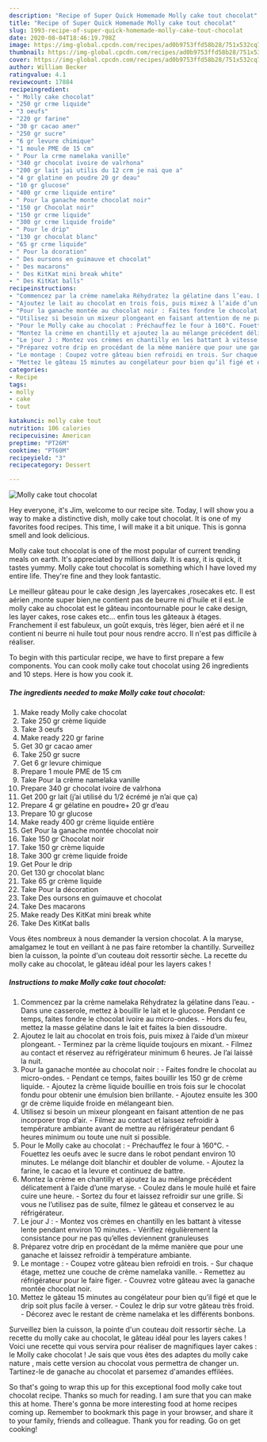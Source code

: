 ```yaml
---
description: "Recipe of Super Quick Homemade Molly cake tout chocolat"
title: "Recipe of Super Quick Homemade Molly cake tout chocolat"
slug: 1993-recipe-of-super-quick-homemade-molly-cake-tout-chocolat
date: 2020-08-04T18:46:19.798Z
image: https://img-global.cpcdn.com/recipes/ad0b9753ffd58b28/751x532cq70/molly-cake-tout-chocolat-photo-principale-de-la-recette.jpg
thumbnail: https://img-global.cpcdn.com/recipes/ad0b9753ffd58b28/751x532cq70/molly-cake-tout-chocolat-photo-principale-de-la-recette.jpg
cover: https://img-global.cpcdn.com/recipes/ad0b9753ffd58b28/751x532cq70/molly-cake-tout-chocolat-photo-principale-de-la-recette.jpg
author: William Becker
ratingvalue: 4.1
reviewcount: 17884
recipeingredient:
- " Molly cake chocolat"
- "250 gr crme liquide"
- "3 oeufs"
- "220 gr farine"
- "30 gr cacao amer"
- "250 gr sucre"
- "6 gr levure chimique"
- "1 moule PME de 15 cm"
- " Pour la crme namelaka vanille"
- "340 gr chocolat ivoire de valrhona"
- "200 gr lait jai utilis du 12 crm je nai que a"
- "4 gr glatine en poudre 20 gr deau"
- "10 gr glucose"
- "400 gr crme liquide entire"
- " Pour la ganache monte chocolat noir"
- "150 gr Chocolat noir"
- "150 gr crme liquide"
- "300 gr crme liquide froide"
- " Pour le drip"
- "130 gr chocolat blanc"
- "65 gr crme liquide"
- " Pour la dcoration"
- " Des oursons en guimauve et chocolat"
- " Des macarons"
- " Des KitKat mini break white"
- " Des KitKat balls"
recipeinstructions:
- "Commencez par la crème namelaka Réhydratez la gélatine dans l’eau. Dans une casserole, mettez à bouillir le lait et le glucose. Pendant ce temps, faites fondre le chocolat ivoire au micro-ondes. Hors du feu, mettez la masse gélatine dans le lait et faites la bien dissoudre."
- "Ajoutez le lait au chocolat en trois fois, puis mixez à l’aide d’un mixeur plongeant. Terminez par la crème liquide toujours en mixant. Filmez au contact et réservez au réfrigérateur minimum 6 heures. Je l’ai laissé la nuit."
- "Pour la ganache montée au chocolat noir : Faites fondre le chocolat au micro-ondes. Pendant ce temps, faites bouillir les 150 gr de crème liquide. Ajoutez la crème liquide bouillie en trois fois sur le chocolat fondu pour obtenir une émulsion bien brillante. Ajoutez ensuite les 300 gr de crème liquide froide en mélangeant bien."
- "Utilisez si besoin un mixeur plongeant en faisant attention de ne pas incorporer trop d’air. Filmez au contact et laissez refroidir à température ambiante avant de mettre au réfrigérateur pendant 6 heures minimum ou toute une nuit si possible."
- "Pour le Molly cake au chocolat : Préchauffez le four à 160°C. Fouettez les oeufs avec le sucre dans le robot pendant environ 10 minutes. Le mélange doit blanchir et doubler de volume. Ajoutez la farine, le cacao et la levure et continuez de battre."
- "Montez la crème en chantilly et ajoutez la au mélange précédent délicatement à l’aide d’une maryse. Coulez dans le moule huilé et faire cuire une heure. Sortez du four et laissez refroidir sur une grille. Si vous ne l’utilisez pas de suite, filmez le gâteau et conservez le au réfrigérateur."
- "Le jour J : Montez vos crèmes en chantilly en les battant à vitesse lente pendant environ 10 minutes. Vérifiez régulièrement la consistance pour ne pas qu’elles deviennent granuleuses"
- "Préparez votre drip en procédant de la même manière que pour une ganache et laissez refroidir à température ambiante."
- "Le montage : Coupez votre gâteau bien refroidi en trois. Sur chaque étage, mettez une couche de crème namelaka vanille. Remettez au réfrigérateur pour le faire figer. Couvrez votre gâteau avec la ganache montée chocolat noir."
- "Mettez le gâteau 15 minutes au congélateur pour bien qu’il figé et que le drip soit plus facile à verser. Coulez le drip sur votre gâteau très froid. Décorez avec le restant de crème namelaka et les différents bonbons."
categories:
- Recipe
tags:
- molly
- cake
- tout

katakunci: molly cake tout 
nutrition: 106 calories
recipecuisine: American
preptime: "PT26M"
cooktime: "PT60M"
recipeyield: "3"
recipecategory: Dessert

---
```



![Molly cake tout chocolat](https://img-global.cpcdn.com/recipes/ad0b9753ffd58b28/751x532cq70/molly-cake-tout-chocolat-photo-principale-de-la-recette.jpg)

Hey everyone, it's Jim, welcome to our recipe site. Today, I will show you a way to make a distinctive dish, molly cake tout chocolat. It is one of my favorites food recipes. This time, I will make it a bit unique. This is gonna smell and look delicious.

Molly cake tout chocolat is one of the most popular of current trending meals on earth. It's appreciated by millions daily. It is easy, it is quick, it tastes yummy. Molly cake tout chocolat is something which I have loved my entire life. They're fine and they look fantastic.

Le meilleur gâteau pour le cake design ,les layercakes ,rosecakes etc. Il est aérien ,monte super bien,ne contient pas de beurre ni d&#39;huile et il est..le molly cake au chocolat est le gâteau incontournable pour le cake design, les layer cakes, rose cakes etc… enfin tous les gâteaux à étages. Franchement il est fabuleux, un goût exquis, très léger, bien aéré et il ne contient ni beurre ni huile tout pour nous rendre accro. Il n&#39;est pas difficile à réaliser.


To begin with this particular recipe, we have to first prepare a few components. You can cook molly cake tout chocolat using 26 ingredients and 10 steps. Here is how you cook it.

<!--inarticleads1-->

##### The ingredients needed to make Molly cake tout chocolat:

1. Make ready  Molly cake chocolat
1. Take 250 gr crème liquide
1. Take 3 oeufs
1. Make ready 220 gr farine
1. Get 30 gr cacao amer
1. Take 250 gr sucre
1. Get 6 gr levure chimique
1. Prepare 1 moule PME de 15 cm
1. Take  Pour la crème namelaka vanille
1. Prepare 340 gr chocolat ivoire de valrhona
1. Get 200 gr lait (j’ai utilisé du 1/2 écrémé je n’ai que ça)
1. Prepare 4 gr gélatine en poudre+ 20 gr d’eau
1. Prepare 10 gr glucose
1. Make ready 400 gr crème liquide entière
1. Get  Pour la ganache montée chocolat noir
1. Take 150 gr Chocolat noir
1. Take 150 gr crème liquide
1. Take 300 gr crème liquide froide
1. Get  Pour le drip
1. Get 130 gr chocolat blanc
1. Take 65 gr crème liquide
1. Take  Pour la décoration
1. Take  Des oursons en guimauve et chocolat
1. Take  Des macarons
1. Make ready  Des KitKat mini break white
1. Take  Des KitKat balls


Vous êtes nombreux à nous demander la version chocolat. A la maryse, amalgamez le tout en veillant à ne pas faire retomber la chantilly. Surveillez bien la cuisson, la pointe d&#39;un couteau doit ressortir sèche. La recette du molly cake au chocolat, le gâteau idéal pour les layers cakes ! 

<!--inarticleads2-->

##### Instructions to make Molly cake tout chocolat:

1. Commencez par la crème namelaka Réhydratez la gélatine dans l’eau. - Dans une casserole, mettez à bouillir le lait et le glucose. Pendant ce temps, faites fondre le chocolat ivoire au micro-ondes. - Hors du feu, mettez la masse gélatine dans le lait et faites la bien dissoudre.
1. Ajoutez le lait au chocolat en trois fois, puis mixez à l’aide d’un mixeur plongeant. - Terminez par la crème liquide toujours en mixant. - Filmez au contact et réservez au réfrigérateur minimum 6 heures. Je l’ai laissé la nuit.
1. Pour la ganache montée au chocolat noir : - Faites fondre le chocolat au micro-ondes. - Pendant ce temps, faites bouillir les 150 gr de crème liquide. - Ajoutez la crème liquide bouillie en trois fois sur le chocolat fondu pour obtenir une émulsion bien brillante. - Ajoutez ensuite les 300 gr de crème liquide froide en mélangeant bien.
1. Utilisez si besoin un mixeur plongeant en faisant attention de ne pas incorporer trop d’air. - Filmez au contact et laissez refroidir à température ambiante avant de mettre au réfrigérateur pendant 6 heures minimum ou toute une nuit si possible.
1. Pour le Molly cake au chocolat : - Préchauffez le four à 160°C. - Fouettez les oeufs avec le sucre dans le robot pendant environ 10 minutes. Le mélange doit blanchir et doubler de volume. - Ajoutez la farine, le cacao et la levure et continuez de battre.
1. Montez la crème en chantilly et ajoutez la au mélange précédent délicatement à l’aide d’une maryse. - Coulez dans le moule huilé et faire cuire une heure. - Sortez du four et laissez refroidir sur une grille. Si vous ne l’utilisez pas de suite, filmez le gâteau et conservez le au réfrigérateur.
1. Le jour J : - Montez vos crèmes en chantilly en les battant à vitesse lente pendant environ 10 minutes. - Vérifiez régulièrement la consistance pour ne pas qu’elles deviennent granuleuses
1. Préparez votre drip en procédant de la même manière que pour une ganache et laissez refroidir à température ambiante.
1. Le montage : - Coupez votre gâteau bien refroidi en trois. - Sur chaque étage, mettez une couche de crème namelaka vanille. - Remettez au réfrigérateur pour le faire figer. - Couvrez votre gâteau avec la ganache montée chocolat noir.
1. Mettez le gâteau 15 minutes au congélateur pour bien qu’il figé et que le drip soit plus facile à verser. - Coulez le drip sur votre gâteau très froid. - Décorez avec le restant de crème namelaka et les différents bonbons.


Surveillez bien la cuisson, la pointe d&#39;un couteau doit ressortir sèche. La recette du molly cake au chocolat, le gâteau idéal pour les layers cakes ! Voici une recette qui vous servira pour réaliser de magnifiques layer cakes : le Molly cake chocolat ! Je sais que vous êtes des adaptes du molly cake nature , mais cette version au chocolat vous permettra de changer un. Tartinez-le de ganache au chocolat et parsemez d&#39;amandes effilées. 

So that's going to wrap this up for this exceptional food molly cake tout chocolat recipe. Thanks so much for reading. I am sure that you can make this at home. There's gonna be more interesting food at home recipes coming up. Remember to bookmark this page in your browser, and share it to your family, friends and colleague. Thank you for reading. Go on get cooking!
